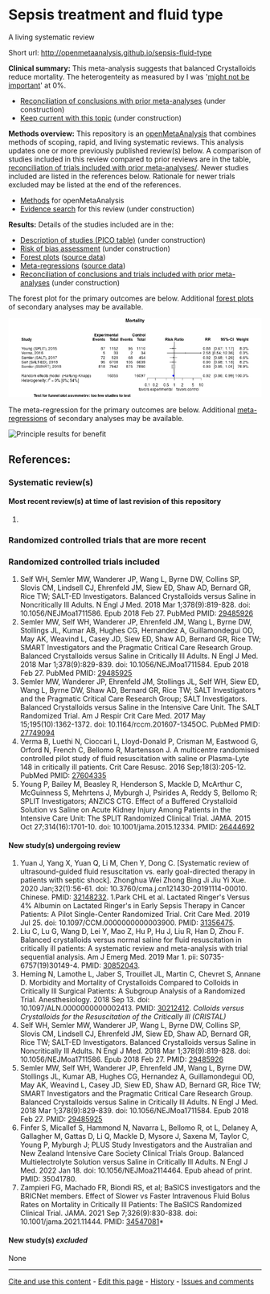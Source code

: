 # Sepsis treatment and fluid type

A living systematic review

Short url: http://openmetaanalysis.github.io/sepsis-fluid-type

**Clinical summary:** This meta-analysis suggests that balanced Crystalloids reduce mortality. The heterogenteity as measured by I was '[might not be important](http://handbook-5-1.cochrane.org/chapter_9/9_5_2_identifying_and_measuring_heterogeneity.htm)' at 0%.

* [Reconciliation of conclusions with prior meta-analyses](files/reconciliation-tables/Reconciliation%20of%20conclusions.pdf) (under construction)
* [Keep current with this topic](files/searching/Keep-up.md) (under construction)

**Methods overview:** This repository is an [openMetaAnalysis](https://openmetaanalysis.github.io/) that combines methods of scoping, rapid, and living systematic reviews.  This analysis updates one or more previously published review(s) below. A comparison of studies included in this review compared to prior reviews are in the table, [reconciliation of trials included with prior meta-analyses/](files/reconciliation-tables/Reconciliation%20of%20studies.pdf). Newer studies included are listed in the references below. Rationale for newer trials excluded may be listed at the end of the references. 
* [Methods](http://openmetaanalysis.github.io/methods.html) for openMetaAnalysis
* [Evidence search](files/searching/evidence-search.md) for this review (under construction)

**Results:** Details of the studies included are in the:
* [Description of studies (PICO table)](files/study-details/pico-table.md) (under construction)
* [Risk of bias assessment](files//study-details/risk-of-bias.md) (under construction)
* [Forest plots](files//forest-plots) ([source data](files/data))
* [Meta-regressions](files//metaregression) ([source data](files/data))
* [Reconciliation of conclusions and trials included with prior meta-analyses](files/reconcilation-tables) (under construction)

The forest plot for the primary outcomes are below. Additional [forest plots](files/forest-plots) of secondary analyses may be available. 

![Principle results for benefit](files/forest-plots/Outcome-Primary.png "Principle results for benefit]")

The meta-regression for the primary outcomes are below. Additional [meta-regressions](files/metaregression) of secondary analyses may be available. 

![Principle results for benefit](files/metaregression/Outcome-Primary.png "Principle results for benefit]")

References:
----------------------------------
### Systematic review(s)
#### Most recent review(s) at time of last revision of this repository
1. 

### Randomized controlled trials that are more recent

### Randomized controlled trials included
1. Self WH, Semler MW, Wanderer JP, Wang L, Byrne DW, Collins SP, Slovis CM, Lindsell CJ, Ehrenfeld JM, Siew ED, Shaw AD, Bernard GR, Rice TW; SALT-ED Investigators. Balanced Crystalloids versus Saline in Noncritically Ill Adults. N Engl J Med. 2018 Mar 1;378(9):819-828. doi: 10.1056/NEJMoa1711586. Epub 2018 Feb  27. PubMed PMID: [29485926](http://pubmed.gov/29485926)
2. Semler MW, Self WH, Wanderer JP, Ehrenfeld JM, Wang L, Byrne DW, Stollings JL, Kumar AB, Hughes CG, Hernandez A, Guillamondegui OD, May AK, Weavind L, Casey JD, Siew ED, Shaw AD, Bernard GR, Rice TW; SMART Investigators and the Pragmatic Critical Care Research Group. Balanced Crystalloids versus Saline in Critically Ill Adults. N Engl J Med. 2018 Mar 1;378(9):829-839. doi: 10.1056/NEJMoa1711584. Epub 2018 Feb 27. PubMed PMID: [29485925](http://pubmed.gov/29485925)
3. Semler MW, Wanderer JP, Ehrenfeld JM, Stollings JL, Self WH, Siew ED, Wang L,  Byrne DW, Shaw AD, Bernard GR, Rice TW; SALT Investigators * and the Pragmatic Critical Care Research Group; SALT Investigators. Balanced Crystalloids versus Saline in the Intensive Care Unit. The SALT Randomized Trial. Am J Respir Crit Care Med. 2017 May 15;195(10):1362-1372. doi: 10.1164/rccm.201607-1345OC. PubMed PMID: [27749094](http://pubmed.gov/27749094)
4. Verma B, Luethi N, Cioccari L, Lloyd-Donald P, Crisman M, Eastwood G, Orford N, French C, Bellomo R, Martensson J. A multicentre randomised controlled pilot study of fluid resuscitation with saline or Plasma-Lyte 148 in critically ill patients. Crit Care Resusc. 2016 Sep;18(3):205-12. PubMed PMID: [27604335](http://pubmed.gov/27604335)
5. Young P, Bailey M, Beasley R, Henderson S, Mackle D, McArthur C, McGuinness S, Mehrtens J, Myburgh J, Psirides A, Reddy S, Bellomo R; SPLIT Investigators; ANZICS CTG. Effect of a Buffered Crystalloid Solution vs Saline on Acute Kidney Injury Among Patients in the Intensive Care Unit: The SPLIT Randomized Clinical Trial. JAMA. 2015 Oct 27;314(16):1701-10. doi: 10.1001/jama.2015.12334. PMID: [26444692](http://pubmed.gov/26444692)

#### New study(s) undergoing review
1. Yuan J, Yang X, Yuan Q, Li M, Chen Y, Dong C. [Systematic review of ultrasound-guided fluid resuscitation vs. early goal-directed therapy in patients with septic shock]. Zhonghua Wei Zhong Bing Ji Jiu Yi Xue. 2020 Jan;32(1):56-61. doi: 10.3760/cma.j.cn121430-20191114-00010. Chinese. PMID: [32148232](http://pubmed.gov/32148232).
1.Park CHL et al. Lactated Ringer's Versus 4% Albumin on Lactated Ringer's in Early Sepsis Therapy in Cancer Patients: A Pilot  Single-Center Randomized Trial. Crit Care Med. 2019 Jul 25. doi: 10.1097/CCM.0000000000003900. PMID: [31356475](http://pubmed.gov/31356475).
1. Liu C, Lu G, Wang D, Lei Y, Mao Z, Hu P, Hu J, Liu R, Han D, Zhou F. Balanced crystalloids versus normal saline for fluid resuscitation in critically ill patients: A systematic review and meta-analysis with trial sequential analysis. Am J Emerg Med. 2019 Mar 1. pii: S0735-6757(19)30149-4. PMID: [30852043](http://pubmed.gov/30852043).
1. Heming N, Lamothe L, Jaber S, Trouillet JL, Martin C, Chevret S, Annane D. Morbidity and Mortality of Crystalloids Compared to Colloids in Critically Ill Surgical Patients: A Subgroup Analysis of a Randomized Trial. Anesthesiology. 2018 Sep 13. doi: 10.1097/ALN.0000000000002413. PMID: [30212412](http://pubmed.gov/30212412). *Colloids versus Crystalloids for the Resuscitation of the Critically Ill (CRISTAL)*
2. Self WH, Semler MW, Wanderer JP, Wang L, Byrne DW, Collins SP, Slovis CM, Lindsell CJ, Ehrenfeld JM, Siew ED, Shaw AD, Bernard GR, Rice TW; SALT-ED Investigators. Balanced Crystalloids versus Saline in Noncritically Ill Adults. N Engl J Med. 2018 Mar 1;378(9):819-828. doi: 10.1056/NEJMoa1711586. Epub 2018 Feb  27. PMID: [29485926](http://pubmed.gov/29485926)
3. Semler MW, Self WH, Wanderer JP, Ehrenfeld JM, Wang L, Byrne DW, Stollings JL, Kumar AB, Hughes CG, Hernandez A, Guillamondegui OD, May AK, Weavind L, Casey JD, Siew ED, Shaw AD, Bernard GR, Rice TW; SMART Investigators and the Pragmatic Critical Care Research Group. Balanced Crystalloids versus Saline in Critically Ill Adults. N Engl J Med. 2018 Mar 1;378(9):829-839. doi: 10.1056/NEJMoa1711584.  Epub 2018 Feb 27. PMID: [29485925](http://pubmed.gov/29485925)
4. Finfer S, Micallef S, Hammond N, Navarra L, Bellomo R, ot L, Delaney A, Gallagher M, Gattas D, Li Q, Mackle D, Mysore J, Saxena M, Taylor C, Young P, Myburgh J; PLUS Study Investigators and the Australian and New Zealand Intensive Care Society Clinical Trials Group. Balanced Multielectrolyte Solution versus Saline in Critically Ill Adults. N Engl J Med. 2022 Jan 18. doi: 10.1056/NEJMoa2114464. Epub ahead of print. PMID: 35041780.
5. Zampieri FG, Machado FR, Biondi RS, et al; BaSICS investigators and the BRICNet members. Effect of Slower vs Faster Intravenous Fluid Bolus Rates on Mortality in Critically Ill Patients: The BaSICS Randomized Clinical Trial. JAMA. 2021 Sep 7;326(9):830-838. doi: 10.1001/jama.2021.11444. PMID: [34547081](http://pubmed.gov/34547081)*


#### New study(s) *excluded* 
None

-------------------------------
[Cite and use this content](https://github.com/openMetaAnalysis/openMetaAnalysis.github.io/blob/master/reusing.MD)  - [Edit this page](../../edit/master/README.md) - [History](../../commits/master/README.md)  - 
[Issues and comments](../../issues?q=is%3Aboth+is%3Aissue)

